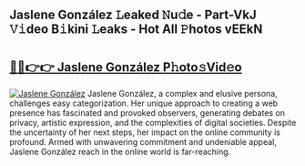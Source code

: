 ## Jaslene González 𝙻eaked 𝙽u𝚍e - Part-VkJ 𝚅𝚒deo B𝚒kini 𝙻eaks - Hot All 𝙿hotos vEEkN

# <h2><a href="http://ld2l8d.urlbe.top/?page=Jaslene+Gonz%c3%a1lez">🔗🔗👉👉 Jaslene González P𝚑oto𝚜Vid𝚎o</a></h2>

[![Jaslene González](https://i.imgur.com/eBuTRDB.gif)](http://ld2l8d.urlbe.top/?page=Jaslene+Gonz%c3%a1lez)
Jaslene González, a complex and elusive persona, challenges easy categorization. Her unique approach to creating a web presence has fascinated and provoked observers, generating debates on privacy, artistic expression, and the complexities of digital societies. Despite the uncertainty of her next steps, her impact on the online community is profound. Armed with unwavering commitment and undeniable appeal, Jaslene González reach in the online world is far-reaching.
